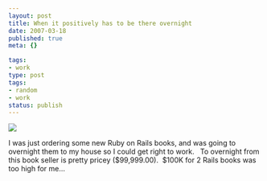 ```yaml
---
layout: post
title: When it positively has to be there overnight
date: 2007-03-18
published: true
meta: {}

tags:
- work
type: post
tags:
- random
- work
status: publish
---
```



![](http://media.eick.us/2011/05/419062181_d091227f79.jpg)



I was just ordering some new Ruby on Rails books, and was going to overnight them to my house so I could get right to work.   To overnight from this book seller is pretty pricey ($99,999.00).  $100K for 2 Rails books was too high for me…

